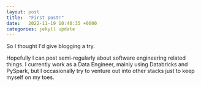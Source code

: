 ```yaml
---
layout: post
title:  "First post!"
date:   2022-11-19 10:40:35 +0000
categories: jekyll update
---
```

So I thought I'd give blogging a try.

Hopefully I can post semi-regularly about software engineering related things. I currently work as a Data Engineer, mainly using Databricks and PySpark, but I occasionally try to venture out into other stacks just to keep myself on my toes.
